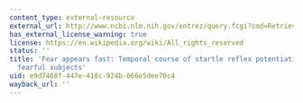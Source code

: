 ```yaml
---
content_type: external-resource
external_url: http://www.ncbi.nlm.nih.gov/entrez/query.fcgi?cmd=Retrieve&db=PubMed&dopt=Citation&list_uids=10098381
has_external_license_warning: true
license: https://en.wikipedia.org/wiki/All_rights_reserved
status: ''
title: 'Fear appears fast: Temporal course of startle reflex potentiation in animal
  fearful subjects'
uid: e9d7468f-447e-418c-924b-066e5dee70c4
wayback_url: ''
---
```

